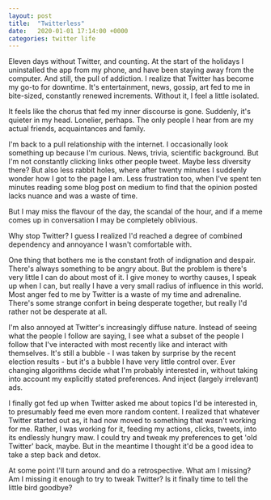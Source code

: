 ```yaml
---
layout: post
title:  "Twitterless"
date:   2020-01-01 17:14:00 +0000
categories: twitter life
---
```

Eleven days without Twitter, and counting. At the start of the holidays I uninstalled the app from my phone, and have been staying away from the computer.
And still, the pull of addiction. I realize that Twitter has become my go-to for downtime. It's entertainment, news, gossip, art fed to me in bite-sized, constantly renewed increments. Without it, I feel a little isolated.

It feels like the chorus that fed my inner discourse is gone. Suddenly, it's quieter in my head. Lonelier, perhaps. The only people I hear from are my actual friends, acquaintances and family.

I'm back to a pull relationship with the internet. I occasionally look something up because I'm curious. News, trivia, scientific background. But I'm not constantly clicking links other people tweet. Maybe less diversity there? But also less rabbit holes, where after twenty minutes I suddenly wonder how I got to the page I am. Less frustration too, when I've spent ten minutes reading some blog post on medium to find that the opinion posted lacks nuance and was a waste of time.

But I may miss the flavour of the day, the scandal of the hour, and if a meme comes up in conversation I may be completely oblivious.

Why stop Twitter? I guess I realized I'd reached a degree of combined dependency and annoyance I wasn't comfortable with.

One thing that bothers me is the constant froth of indignation and despair. There's always something to be angry about. But the problem is there's very little I can do about most of it. I give money to worthy causes, I speak up when I can, but really I have a very small radius of influence in this world. Most anger fed to me by Twitter is a waste of my time and adrenaline. There's some strange confort in being desperate together, but really I'd rather not be desperate at all.

I'm also annoyed at Twitter's increasingly diffuse nature. Instead of seeing what the people I follow are saying, I see what a subset of the people I follow that I've interacted with most recently like and interact with themselves. It's still a bubble - I was taken by surprise by the recent election results - but it's a bubble I have very little control over. Ever changing algorithms decide what I'm probably interested in, without taking into account my explicitly stated preferences. And inject (largely irrelevant) ads.

I finally got fed up when Twitter asked me about topics I'd be interested in, to presumably feed me even more random content. I realized that whatever Twitter started out as, it had now moved to something that wasn't working for me. Rather, I was working for it, feeding my actions, clicks, tweets, into its endlessly hungry maw. I could try and tweak my preferences to get 'old Twitter' back, maybe. But in the meantime I thought it'd be a good idea to take a step back and detox.

At some point I'll turn around and do a retrospective. What am I missing? Am I missing it enough to try to tweak Twitter? Is it finally time to tell the little bird goodbye?
